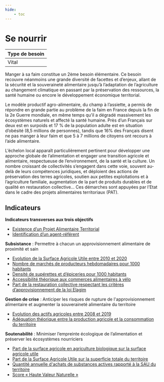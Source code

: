 ```yaml
---
hide:
    - toc
---
```



# Se nourrir

|Type de besoin|
|--|
|Vital|

Manger à sa faim constitue un 2ème besoin élémentaire. Ce besoin recouvre néanmoins une grande diversité de facettes et d’enjeux, allant de la sécurité et la souveraineté alimentaire jusqu’à l’adaptation de l’agriculture au changement climatique en passant par la préservation des ressources, la santé humaine ou encore le développement économique territorial. 

Le modèle productif agro-alimentaire, du champ à l’assiette, a permis de répondre en grande partie au problème de la faim en France depuis la fin de la 2e Guerre mondiale, en même temps qu’il a dégradé massivement les écosystèmes naturels et affecté la santé humaine. Près d’un Français sur deux est en surpoids et 17 % de la population adulte est en situation d’obésité (8,5 millions de personnes), tandis que 16% des Français disent ne pas manger à leur faim et que 5 à 7 millions de citoyens ont recours à l’aide alimentaire. 

L’échelon local apparaît particulièrement pertinent pour développer une approche globale de l’alimentation et engager une transition agricole et alimentaire, respectueuse de l’environnement, de la santé et la culture. Un nombre croissant de collectivités s’engagent dans cette voie, souvent au-delà de leurs compétences juridiques, et déploient des actions de préservation des terres agricoles, soutien aux petites exploitations et à l’agriculture familiale, augmentation de la part de produits durables et de qualité en restauration collective… Ces démarches sont appuyées par l’Etat dans le cadre des projets alimentaires territoriaux (PAT).

## Indicateurs

**Indicateurs transverses aux trois objectifs**

- [Existence d’un Projet Alimentaire Territorial](https://konsilion.github.io/diag360/pages/indicateurs/bv2_i01)
- [Identification d’un agent-référent](https://konsilion.github.io/diag360/pages/indicateurs/bv2_i02)

**Subsistance** : Permettre à chacun un approvisionnement alimentaire de proximité et sain

- [Evolution de la Surface Agricole Utile entre 2010 et 2020](https://konsilion.github.io/diag360/pages/indicateurs/bv2_i03)
- [Nombre de marchés de producteurs hebdomadaires pour 1000 habitants](https://konsilion.github.io/diag360/pages/indicateurs/bv2_i04)
- [Densité de supérettes et d’épiceries pour 1000 habitants](https://konsilion.github.io/diag360/pages/indicateurs/bv2_i05)
- [Accessibilité théorique aux commerces alimentaires à vélo](https://konsilion.github.io/diag360/pages/indicateurs/bv2_i06)
- [Part de la restauration collective respectant les critères d’approvisionnement de la loi Elagim](https://konsilion.github.io/diag360/pages/indicateurs/bv2_i07)

**Gestion de crise** : Anticiper les risques de rupture de l'approvisionnement alimentaire et augmenter la souveraineté alimentaire du territoire 

- [Evolution des actifs agricoles entre 2008 et 2019](https://konsilion.github.io/diag360/pages/indicateurs/bv2_i08)
- [Adéquation théorique entre la production agricole et la consommation du territoire](https://konsilion.github.io/diag360/pages/indicateurs/bv2_i10)

**Soutenabilité** : Minimiser l’empreinte écologique de l’alimentation et préserver les écosystèmes nourriciers

- [Part de la surface agricole en agriculture biologique sur la surface agricole utile](https://konsilion.github.io/diag360/pages/indicateurs/bv2_i11)
- [Part de la Surface Agricole Utile sur la superficie totale du territoire](https://konsilion.github.io/diag360/pages/indicateurs/bv2_i12)
- [Quantité annuelle d'achats de substances actives rapporté à la SAU du territoire](https://konsilion.github.io/diag360/pages/indicateurs/bv2_i13)
- [Score « Haute Valeur Naturelle »](https://konsilion.github.io/diag360/pages/indicateurs/bv2_i14)

